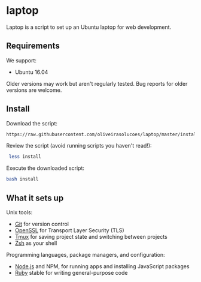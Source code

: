 # laptop

Laptop is a script to set up an Ubuntu laptop for web development.

## Requirements

We support:

* Ubuntu 16.04

Older versions may work but aren't regularly tested. Bug reports for older versions are welcome.

## Install

Download the script:

```sh
https://raw.githubusercontent.com/oliveirasolucoes/laptop/master/install
```

Review the script (avoid running scripts you haven't read!):

```sh
 less install 
```

Execute the downloaded script:

```sh
bash install
```

## What it sets up

Unix tools:

* [Git](https://git-scm.com/) for version control
* [OpenSSL](https://www.openssl.org/) for Transport Layer Security (TLS)
* [Tmux](http://tmux.github.io/) for saving project state and switching between projects
* [Zsh](http://www.zsh.org/) as your shell

Programming languages, package managers, and configuration:
* [Node.js](http://nodejs.org/) and NPM, for running apps and installing JavaScript packages
* [Ruby](https://www.ruby-lang.org/en/) stable for writing general-purpose code
